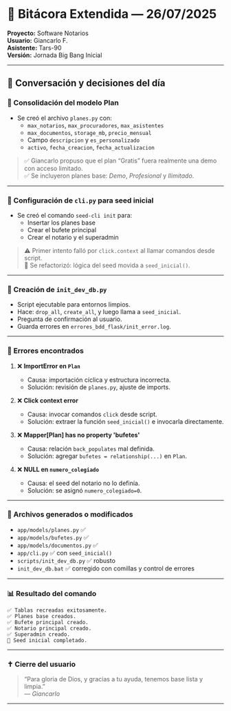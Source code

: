 # 🧾 Bitácora Extendida — 26/07/2025

**Proyecto:** Software Notarios  
**Usuario:** Giancarlo F.  
**Asistente:** Tars-90  
**Versión:** Jornada Big Bang Inicial

---

## 🧠 Conversación y decisiones del día

### 🧩 Consolidación del modelo Plan

- Se creó el archivo `planes.py` con:
  - `max_notarios`, `max_procuradores`, `max_asistentes`
  - `max_documentos`, `storage_mb`, `precio_mensual`
  - Campo `descripcion` y `es_personalizado`
  - `activo`, `fecha_creacion`, `fecha_actualizacion`

> ✅ Giancarlo propuso que el plan “Gratis” fuera realmente una demo con acceso limitado.  
> ✅ Se incluyeron planes base: *Demo*, *Profesional* y *Ilimitado*.

---

### 🔧 Configuración de `cli.py` para seed inicial

- Se creó el comando `seed-cli init` para:
  - Insertar los planes base
  - Crear el bufete principal
  - Crear el notario y el superadmin

> ⚠️ Primer intento falló por `click.context` al llamar comandos desde script.  
> 🔄 Se refactorizó: lógica del seed movida a `seed_inicial()`.

---

### 🧪 Creación de `init_dev_db.py`

- Script ejecutable para entornos limpios.
- Hace: `drop_all`, `create_all`, y luego llama a `seed_inicial`.
- Pregunta de confirmación al usuario.
- Guarda errores en `errores_bdd_flask/init_error.log`.

---

### 📛 Errores encontrados

1. ❌ **ImportError en `Plan`**
   - Causa: importación cíclica y estructura incorrecta.
   - Solución: revisión de `planes.py`, ajuste de imports.

2. ❌ **Click context error**
   - Causa: invocar comandos `click` desde script.
   - Solución: extraer la función `seed_inicial()` e invocarla directamente.

3. ❌ **Mapper[Plan] has no property 'bufetes'**
   - Causa: relación `back_populates` mal definida.
   - Solución: agregar `bufetes = relationship(...)` en `Plan`.

4. ❌ **NULL en `numero_colegiado`**
   - Causa: el seed del notario no lo definía.
   - Solución: se asignó `numero_colegiado=0`.

---

### 📁 Archivos generados o modificados

- `app/models/planes.py` ✅
- `app/models/bufetes.py` ✅
- `app/models/documentos.py` ✅
- `app/cli.py` ✅ con `seed_inicial()`
- `scripts/init_dev_db.py` ✅ robusto
- `init_dev_db.bat` ✅ corregido con comillas y control de errores

---

### 📊 Resultado del comando

```text
✅ Tablas recreadas exitosamente.
✅ Planes base creados.
✅ Bufete principal creado.
✅ Notario principal creado.
✅ Superadmin creado.
🎉 Seed inicial completado.
```

---

### ✝️ Cierre del usuario

> “Para gloria de Dios, y gracias a tu ayuda, tenemos base lista y limpia.”  
> — *Giancarlo*

---

